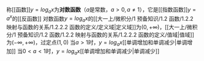 称[[函数]]$y=log_ax$为**对数函数**（$a$是常数，$a\gt0,a\ne1$），它是[[指数函数]]$y=a^x$的[[反函数]]
对数函数$y=log_ax$的[[大一上/微积分/1 预备知识/1.2 函数/1.2.2 映射与函数的关系/1.2.2.2 函数的定义/定义域|定义域]]为$(0,+\infty)$，[[大一上/微积分/1 预备知识/1.2 函数/1.2.2 映射与函数的关系/1.2.2.2 函数的定义/值域|值域]]为$(-\infty,+\infty)$，过定点$(1,0)$
当$a>1$时，$y=log_ax$[[单调增加和单调减少|单调增加]]
当$0<a<1$时，$y=log_ax$[[单调增加和单调减少|单调减少]]
